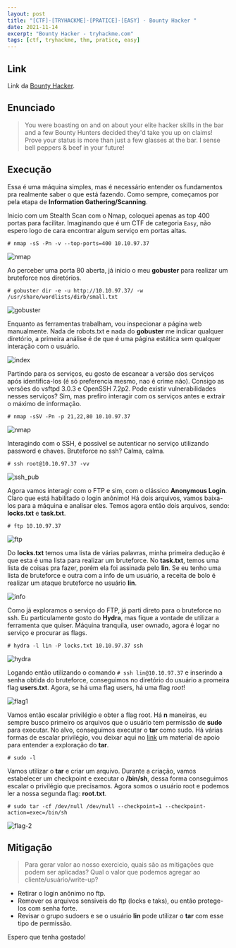 ```yaml
---
layout: post
title: "[CTF]-[TRYHACKME]-[PRATICE]-[EASY] - Bounty Hacker "
date: 2021-11-14
excerpt: "Bounty Hacker - tryhackme.com"
tags: [ctf, tryhackme, thm, pratice, easy]
---
```


## Link

Link da [Bounty Hacker](https://tryhackme.com/room/cowboyhacker).

## Enunciado

>You were boasting on and on about your elite hacker skills in the bar and a few Bounty Hunters decided they'd take you up on claims! 
>Prove your status is more than just a few glasses at the bar. I sense bell peppers & beef in your future!


## Execução

Essa é uma máquina simples, mas é necessário entender os fundamentos pra realmente saber o que está fazendo. Como sempre, começamos por pela etapa de **Information Gathering/Scanning**.

Inicio com um Stealth Scan com o Nmap, coloquei apenas as top 400 portas para facilitar. Imaginando que é um CTF de categoria `Easy`, não espero logo de cara encontrar algum serviço em portas altas.

`# nmap -sS -Pn -v --top-ports=400 10.10.97.37` 

![nmap](/img_posts/ctf/tryhackme/pratice/bountyhacker/nmap_ports.png)

Ao perceber uma porta 80 aberta, já inicio o meu **gobuster** para realizar um bruteforce nos diretórios.

`# gobuster dir -e -u http://10.10.97.37/ -w /usr/share/wordlists/dirb/small.txt`

![gobuster](/img_posts/ctf/tryhackme/pratice/bountyhacker/gobuster.png)

Enquanto as ferramentas trabalham, vou inspecionar a página web manualmente. Nada de robots.txt e nada do **gobuster** me indicar qualquer diretório, a primeira análise é de que é uma página estática sem qualquer interação com o usuário.

![index](/img_posts/ctf/tryhackme/pratice/bountyhacker/index.png)

Partindo para os serviços, eu gosto de escanear a versão dos serviços após identifica-los (é só preferencia mesmo, nao é crime não). Consigo as versões do vsftpd 3.0.3 e OpenSSH 7.2p2. Pode existir vulnerabilidades nesses serviços? Sim, mas prefiro interagir com os serviços antes e extrair o máximo de informação. 

`# nmap -sSV -Pn -p 21,22,80 10.10.97.37`

![nmap](/img_posts/ctf/tryhackme/pratice/bountyhacker/nmap_version.png)

Interagindo com o SSH, é possivel se autenticar no serviço utilizando password e chaves. Bruteforce no ssh? Calma, calma.

`# ssh root@10.10.97.37 -vv`

![ssh_pub](/img_posts/ctf/tryhackme/pratice/bountyhacker/ssh_pub.png)

Agora vamos interagir com o FTP e sim, com o clássico **Anonymous Login**. Claro que está habilitado o login anônimo! Há dois arquivos, vamos baixa-los para a máquina e analisar eles. Temos agora então dois arquivos, sendo: **locks.txt** e **task.txt**.

`# ftp 10.10.97.37 `

![ftp](/img_posts/ctf/tryhackme/pratice/bountyhacker/ftp.png)

Do **locks.txt** temos uma lista de várias palavras, minha primeira dedução é que esta é uma lista para realizar um bruteforce. No **task.txt**, temos uma lista de coisas pra fazer, porém ela foi assinada pelo **lin**. Se eu tenho uma lista de bruteforce e outra com a info de um usuário, a receita de bolo é realizar um ataque bruteforce no usuário **lin**.

![info](/img_posts/ctf/tryhackme/pratice/bountyhacker/info.png)

Como já exploramos o serviço do FTP, já parti direto para o bruteforce no ssh. Eu particulamente gosto do **Hydra**, mas fique a vontade de utilizar a ferramenta que quiser. Máquina tranquila, user ownado, agora é logar no serviço e procurar as flags.

`# hydra -l lin -P locks.txt 10.10.97.37 ssh `

![hydra](/img_posts/ctf/tryhackme/pratice/bountyhacker/hydra.png)

Logando então utilizando o comando `# ssh lin@10.10.97.37` e inserindo a senha obtida do bruteforce, conseguimos no diretório do usuário a promeira flag **users.txt**. Agora, se há uma flag users, há uma flag *root*!

![flag1](/img_posts/ctf/tryhackme/pratice/bountyhacker/flag_1.png)

Vamos então escalar privilégio e obter a flag root. Há **n** maneiras, eu sempre busco primeiro os arquivos que o usuário tem permissão de **sudo** para executar. No alvo, conseguimos executar o **tar** como sudo. Há várias formas de escalar privilégio, vou deixar aqui no [link](https://gtfobins.github.io/gtfobins/tar/) um material de apoio para entender a exploração do **tar**. 

`# sudo -l`

Vamos utilizar o **tar** e criar um arquivo. Durante a criação, vamos estabelecer um checkpoint e executar o **/bin/sh**, dessa forma conseguimos escalar o privilégio que precisamos. Agora somos o usuário root e podemos ler a nossa segunda flag: **root.txt**.

`# sudo tar -cf /dev/null /dev/null --checkpoint=1 --checkpoint-action=exec=/bin/sh`

![flag-2](/img_posts/ctf/tryhackme/pratice/bountyhacker/flag_2.png)

## Mitigação

>Para gerar valor ao nosso exercicio, quais são as mitigações que podem ser aplicadas? Qual o valor que podemos agregar ao cliente/usuário/write-up?

* Retirar o login anônimo no ftp.
* Remover os arquivos sensiveis do ftp (locks e taks), ou então protege-los com senha forte.
* Revisar o grupo sudoers e se o usuário **lin** pode utilizar o **tar** com esse tipo de permissão.
  
Espero que tenha gostado!



